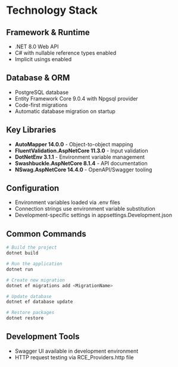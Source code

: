 # Technology Stack

## Framework & Runtime
- .NET 8.0 Web API
- C# with nullable reference types enabled
- Implicit usings enabled

## Database & ORM
- PostgreSQL database
- Entity Framework Core 9.0.4 with Npgsql provider
- Code-first migrations
- Automatic database migration on startup

## Key Libraries
- **AutoMapper 14.0.0** - Object-to-object mapping
- **FluentValidation.AspNetCore 11.3.0** - Input validation
- **DotNetEnv 3.1.1** - Environment variable management
- **Swashbuckle.AspNetCore 8.1.4** - API documentation
- **NSwag.AspNetCore 14.4.0** - OpenAPI/Swagger tooling

## Configuration
- Environment variables loaded via .env files
- Connection strings use environment variable substitution
- Development-specific settings in appsettings.Development.json

## Common Commands
```bash
# Build the project
dotnet build

# Run the application
dotnet run

# Create new migration
dotnet ef migrations add <MigrationName>

# Update database
dotnet ef database update

# Restore packages
dotnet restore
```

## Development Tools
- Swagger UI available in development environment
- HTTP request testing via RCE_Providers.http file